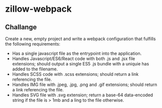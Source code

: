 # zillow-webpack

## Challange

Create a new, empty project and write a webpack configuration that fulfills the following requirements:

- Has a single javascript file as the entrypoint into the application.
- Handles Javascript/ES6/React code with both .js and .jsx file extensions; should output a single ES5 .js bundle with a uniquie has added to the filename.
- Handles SCSS code with .scss extensions; should return a link referencing the file.
- Handles IMG file with .jpeg, .jpg, .png and .gif extensions; should return a link referencing the file.
- Handles SVG file with .svg extension; return a base-64 data-encoded string if the file is > 1mb and a ling to the file otherwise.
